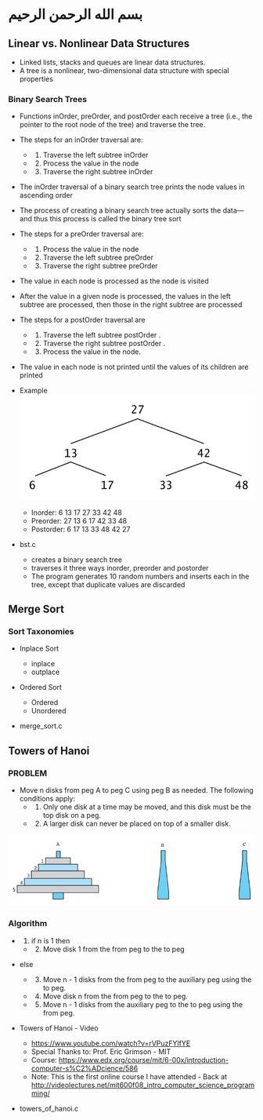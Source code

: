 # بسم الله الرحمن الرحيم

## Linear vs. Nonlinear Data Structures
- Linked lists, stacks and queues are linear data structures. 
- A tree is a nonlinear, two-dimensional data structure with special properties

### Binary Search Trees
- Functions inOrder, preOrder, and postOrder each receive a tree (i.e., the pointer to the root node of the tree) and traverse the tree.

- The steps for an inOrder traversal are:
  - 1. Traverse the left subtree inOrder
  - 2. Process the value in the node
  - 3. Traverse the right subtree inOrder

- The inOrder traversal of a binary search tree prints the node values in ascending order
- The process of creating a binary search tree actually sorts the data—and thus this process is called the binary tree sort

- The steps for a preOrder traversal are:
  - 1. Process the value in the node
  - 2. Traverse the left subtree preOrder
  - 3. Traverse the right subtree preOrder

- The value in each node is processed as the node is visited
- After the value in a given node is processed, the values in the left subtree are processed, then those in the right subtree are processed

- The steps for a postOrder traversal are
  - 1. Traverse the left subtree postOrder .
  - 2. Traverse the right subtree postOrder .
  - 3. Process the value in the node.

- The value in each node is not printed until the values of its children are printed

- Example
![BST Example](./img/bst_example.png)
  - Inorder: 6 13 17 27 33 42 48
  - Preorder: 27 13 6 17 42 33 48
  - Postorder: 6 17 13 33 48 42 27

- bst.c 
  - creates a binary search tree
  - traverses it three ways inorder, preorder and postorder
  - The program generates 10 random numbers and inserts each in the tree, except that duplicate values are discarded

## Merge Sort

### Sort Taxonomies
- Inplace Sort
  - inplace
  - outplace
- Ordered Sort
  - Ordered
  - Unordered



- merge_sort.c

## Towers of Hanoi

### PROBLEM
- Move n disks from peg A to peg C using peg B as needed. The following conditions apply:
  - 1. Only one disk at a time may be moved, and this disk must be the top disk on a peg.
  - 2. A larger disk can never be placed on top of a smaller disk.

![Towers of Hanoi](./img/hanoi.png)

### Algorithm
- 1. if n is 1 then
  - 2. Move disk 1 from the from peg to the to peg
- else
  - 3. Move n - 1 disks from the from peg to the auxiliary peg using the to peg.
  - 4. Move disk n from the from peg to the to peg.
  - 5. Move n - 1 disks from the auxiliary peg to the to peg using the from peg.

- Towers of Hanoi - Video
  - https://www.youtube.com/watch?v=rVPuzFYlfYE
  - Special Thanks to: Prof. Eric Grimson - MIT
  - Course: https://www.edx.org/course/mit/6-00x/introduction-computer-s%C2%ADcience/586
  - Note: This is the first online course I have attended - Back at http://videolectures.net/mit600f08_intro_computer_science_programming/
  
- towers_of_hanoi.c